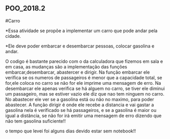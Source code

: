 ## POO_2018.2
#Carro

*Essa atividade se propõe a implementar um carro que pode andar pela cidade.

*Ele deve poder embarcar e desembarcar pessoas, colocar gasolina e andar.

O codigo é bastante parecido com o da calculadora que fizemos em sala e em 
casa, as mudanças são a implementação das funções embarcar,desembarcar,
abastercer e dirigir. Na função embarcar ele verifica se os numeros de 
passageiros é menor que a capacidade total, se for,ele coloca no carro
se não for ele imprime uma mensagem de erro.
Na desembarcar ele apenas verifica se há alguem no carro, se tiver ele
diminui um passageiro, mas se estiver vazio ele diz que nao tem ninguem
no carro.
No abastecer ele ver se a gasolina está ou não no maximo, para poder
abastecer.
A função dirigir é onde ele recebe a distancia e vai gastar a gasolina
nela é verificado se há passageiros, e se a gasolina é maior ou igual
a distância, se não for irá emitir uma mensagem de erro dizendo que não
tem gasolina suficiente!!

o tempo que levei foi alguns dias devido estar sem notebook!!
